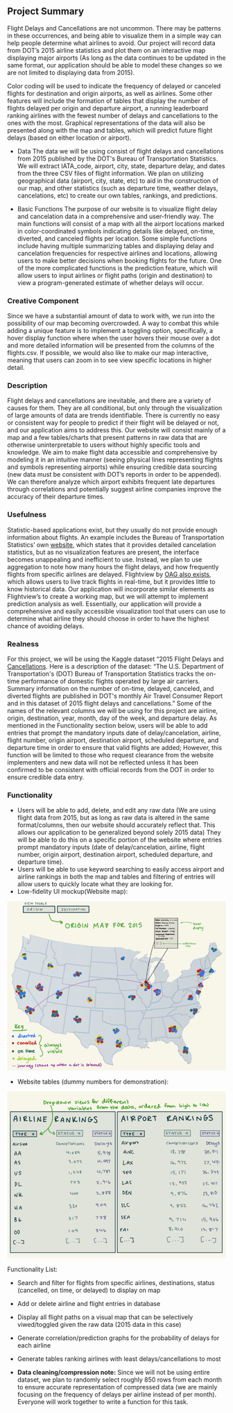 ## Project Summary

Flight Delays and Cancellations are not uncommon. There may be patterns in these occurrences, and being able to visualize them in a simple way can help people determine what airlines to avoid. Our project will record data from DOT’s 2015 airline statistics and plot them on an interactive map displaying major airports (As long as the data continues to be updated in the same format, our application should be able to model these changes so we are not limited to displaying data from 2015). 

Color coding will be used to indicate the frequency of delayed or canceled flights for destination and origin airports, as well as airlines. Some other features will include the formation of tables that display the number of flights delayed per origin and departure airport, a running leaderboard ranking airlines with the fewest number of delays and cancellations to the ones with the most. Graphical representations of the data will also be presented along with the map and tables, which will predict future flight delays (based on either location or airport). 

* Data
The data we will be using consist of flight delays and cancellations from 2015 published by the DOT's Bureau of Transportation Statistics. We will extract IATA_code, airport, city, state, departure delay, and dates from the three CSV files of flight information. We plan on utilizing geographical data (airport, city, state, etc) to aid in the construction of our map, and other statistics (such as departure time, weather delays, cancelations, etc) to create our own tables, rankings, and predictions. 


* Basic Functions
The purpose of our website is to visualize flight delay and cancelation data in a comprehensive and user-friendly way. The main functions will consist of a map with all the airport locations marked in color-coordinated symbols indicating details like delayed, on-time, diverted, and canceled flights per location. Some simple functions include having multiple summarizing tables and displaying delay and cancelation frequencies for respective airlines and locations, allowing users to make better decisions when booking flights for the future. One of the more complicated functions is the prediction feature, which will allow users to input airlines or flight paths (origin and destination) to view a program-generated estimate of whether delays will occur. 

### Creative Component

Since we have a substantial amount of data to work with, we run into the possibility of our map becoming overcrowded. A way to combat this while adding a unique feature is to implement a toggling option, specifically, a hover display function where when the user hovers their mouse over a dot and more detailed information will be presented from the columns of the flights.csv. If possible, we would also like to make our map interactive, meaning that users can zoom in to see view specific locations in higher detail. 

### Description

Flight delays and cancellations are inevitable, and there are a variety of causes for them. They are all conditional, but only through the visualization of large amounts of data are trends identifiable. There is currently no easy or consistent way for people to predict if their flight will be delayed or not, and our application aims to address this. Our website will consist mainly of a map and a few tables/charts that present patterns in raw data that are otherwise uninterpretable to users without highly specific tools and knowledge. We aim to make flight data accessible and comprehensive by modeling it in an intuitive manner (seeing physical lines representing flights and symbols representing airports) while ensuring credible data sourcing (new data must be consistent with DOT’s reports in order to be appended). We can therefore analyze which airport exhibits frequent late departures through correlations and potentially suggest airline companies improve the accuracy of their departure times.

### Usefulness

Statistic-based applications exist, but they usually do not provide enough information about flights. An example includes the Bureau of Transportation Statistics’ own [website](https://www.transtats.bts.gov/ontime/Cancellation.aspx), which states that it provides detailed cancelation statistics, but as no visualization features are present, the interface becomes unappealing and inefficient to use. Instead, we plan to use aggregation to note how many hours the flight delays, and how frequently flights from specific airlines are delayed. Flightview by [OAG also exists](https://www.flightview.com/traveltools/), which allows users to live track flights in real-time, but it provides little to know historical data. Our application will incorporate similar elements as Flightview’s to create a working map, but we will attempt to implement prediction analysis as well. Essentially, our application will provide a comprehensive and easily accessible visualization tool that users can use to determine what airline they should choose in order to have the highest chance of avoiding delays. 

### Realness
For this project, we will be using the Kaggle dataset “2015 Flight Delays and [Cancellations](https://www.kaggle.com/datasets/usdot/flight-delays?select=flights.csv). Here is a description of the dataset: “The U.S. Department of Transportation's (DOT) Bureau of Transportation Statistics tracks the on-time performance of domestic flights operated by large air carriers. Summary information on the number of on-time, delayed, canceled, and diverted flights are published in DOT's monthly Air Travel Consumer Report and in this dataset of 2015 flight delays and cancellations.” Some of the names of the relevant columns we will be using for this project are airline, origin, destination, year, month, day of the week, and departure delay. As mentioned in the Functionality section below, users will be able to add entries that prompt the mandatory inputs date of delay/cancelation, airline, flight number, origin airport, destination airport, scheduled departure, and departure time in order to ensure that valid flights are added; However, this function will be limited to those who request clearance from the website implementers and new data will not be reflected unless it has been confirmed to be consistent with official records from the DOT in order to ensure credible data entry. 

### Functionality
* Users will be able to add, delete, and edit any raw data (We are using flight data from 2015, but as long as raw data is altered in the same format/columns, then our website should accurately reflect that. This allows our application to be generalized beyond solely 2015 data) They will be able to do this on a specific portion of the website where entries prompt mandatory inputs (date of delay/cancelation, airline, flight number, origin airport, destination airport, scheduled departure, and departure time).
* Users will be able to use keyword searching to easily access airport and airline rankings in both the map and tables and filtering of entries will allow users to quickly locate what they are looking for.
* Low-fidelity UI mockup(Website map):

<p align="center">
  <img src="https://github.com/ollill0823/103.UIUC_MS_CS-442-Database-Systems/blob/main/doc/Stage1_Project_Proposal/Stage1_image/UI%20mockup.png" alt="Low-fidelity UI mockup(Website map)"/>
</p>



* Website tables (dummy numbers for demonstration): 

<p align="center">
  <img src="https://github.com/ollill0823/103.UIUC_MS_CS-442-Database-Systems/blob/main/doc/Stage1_Project_Proposal/Stage1_image/Schema%20simulation.png" alt="Website tables"/>
</p>

Functionality List:
* Search and filter for flights from specific airlines, destinations, status (cancelled, on time, or delayed) to display on map
* Add or delete airline and flight entries in database
* Display all flight paths on a visual map that can be selectively viwed/toggled given the raw data (2015 data in this case)
* Generate correlation/prediction graphs for the probability of delays for each airline 
* Generate tables ranking airlines with least delays/cancellations to most



* **Data cleaning/compression note:**
	Since we will not be using entire dataset, we plan to randomly select roughly 850 rows from each month to ensure accurate representation of compressed data (we are mainly focusing on the frequency of delays per airline instead of per month). Everyone will work together to write a function for this task. 


